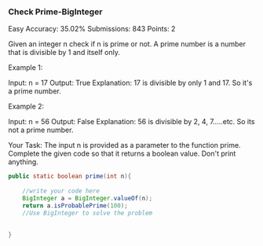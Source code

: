 ### Check Prime-BigInteger
Easy Accuracy: 35.02% Submissions: 843 Points: 2

Given an integer n check if n is prime or not.
A prime number is a number that is divisible by 1 and itself only.

Example 1:

Input:
n = 17
Output: 
True
Explanation:
17 is  divisible by  only 1 and 17.
So it's a prime number.

Example 2:

Input:
n = 56
Output: 
False
Explanation:
56 is divisible by 2, 4, 7.....etc. So
its not a prime number.

Your Task:
The input n is provided as a parameter to the function prime. Complete the given code so that it returns a boolean value. Don't print anything.
```java
public static boolean prime(int n){
    
    //write your code here
    BigInteger a = BigInteger.valueOf(n);
    return a.isProbablePrime(100);
    //Use BigInteger to solve the problem
    
    
}
```
